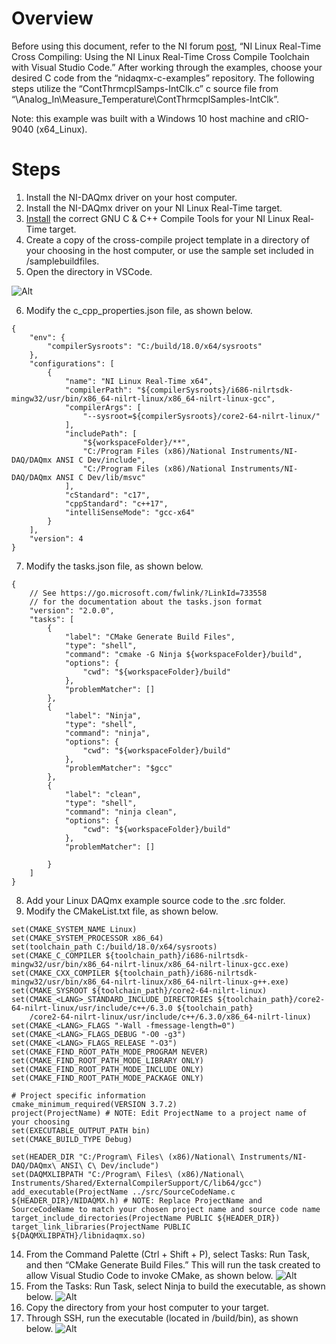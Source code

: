 # Overview
Before using this document, refer to the NI forum [post][1], “NI Linux Real-Time Cross Compiling: Using the NI Linux Real-Time Cross Compile Toolchain with Visual Studio Code.” After working through the examples, choose your desired C code from the “nidaqmx-c-examples” repository. The following steps utilize the “ContThrmcplSamps-IntClk.c” c source file from “\Analog_In\Measure_Temperature\ContThrmcplSamples-IntClk”.

Note: this example was built with a Windows 10 host machine and cRIO-9040 (x64_Linux).

# Steps
1.  Install the NI-DAQmx driver on your host computer.
2.  Install the NI-DAQmx driver on your NI Linux Real-Time target.
3.  [Install][2] the correct GNU C & C++ Compile Tools for your NI Linux Real-Time target.
4.  Create a copy of the cross-compile project template in a directory of your choosing in the host computer, or use the sample set included in /samplebuildfiles.
5.  Open the directory in VSCode.

![Alt][3]

6. Modify the c_cpp_properties.json file, as shown below.
~~~
{
    "env": {
        "compilerSysroots": "C:/build/18.0/x64/sysroots"
    },  
    "configurations": [
        {
            "name": "NI Linux Real-Time x64",
            "compilerPath": "${compilerSysroots}/i686-nilrtsdk-mingw32/usr/bin/x86_64-nilrt-linux/x86_64-nilrt-linux-gcc",
            "compilerArgs": [
                "--sysroot=${compilerSysroots}/core2-64-nilrt-linux/"
            ],
            "includePath": [
                "${workspaceFolder}/**",
                "C:/Program Files (x86)/National Instruments/NI-DAQ/DAQmx ANSI C Dev/include",
                "C:/Program Files (x86)/National Instruments/NI-DAQ/DAQmx ANSI C Dev/lib/msvc"
            ],
            "cStandard": "c17",
            "cppStandard": "c++17",
            "intelliSenseMode": "gcc-x64"
        }
    ],
    "version": 4
}
~~~~
7. Modify the tasks.json file, as shown below.
~~~
{
    // See https://go.microsoft.com/fwlink/?LinkId=733558
    // for the documentation about the tasks.json format
    "version": "2.0.0",
    "tasks": [
        {
            "label": "CMake Generate Build Files",
            "type": "shell",
            "command": "cmake -G Ninja ${workspaceFolder}/build",
            "options": {
                "cwd": "${workspaceFolder}/build"
            },
            "problemMatcher": []
        },
        {
            "label": "Ninja",
            "type": "shell",
            "command": "ninja",
            "options": {
                "cwd": "${workspaceFolder}/build"
            },
            "problemMatcher": "$gcc"
        },
        {
            "label": "clean",
            "type": "shell",
            "command": "ninja clean",
            "options": {
                "cwd": "${workspaceFolder}/build"
            },
            "problemMatcher": []
               
        }
    ]
}
~~~
8. Add your Linux DAQmx example source code to the .src folder.
9.	Modify the CMakeList.txt file, as shown below. 
~~~
set(CMAKE_SYSTEM_NAME Linux)
set(CMAKE_SYSTEM_PROCESSOR x86_64)
set(toolchain_path C:/build/18.0/x64/sysroots)
set(CMAKE_C_COMPILER ${toolchain_path}/i686-nilrtsdk-mingw32/usr/bin/x86_64-nilrt-linux/x86_64-nilrt-linux-gcc.exe)
set(CMAKE_CXX_COMPILER ${toolchain_path}/i686-nilrtsdk-mingw32/usr/bin/x86_64-nilrt-linux/x86_64-nilrt-linux-g++.exe)
set(CMAKE_SYSROOT ${toolchain_path}/core2-64-nilrt-linux)
set(CMAKE_<LANG>_STANDARD_INCLUDE_DIRECTORIES ${toolchain_path}/core2-64-nilrt-linux/usr/include/c++/6.3.0 ${toolchain_path}
    /core2-64-nilrt-linux/usr/include/c++/6.3.0/x86_64-nilrt-linux)
set(CMAKE_<LANG>_FLAGS "-Wall -fmessage-length=0")
set(CMAKE_<LANG>_FLAGS_DEBUG "-O0 -g3")
set(CMAKE_<LANG>_FLAGS_RELEASE "-O3")
set(CMAKE_FIND_ROOT_PATH_MODE_PROGRAM NEVER)
set(CMAKE_FIND_ROOT_PATH_MODE_LIBRARY ONLY)
set(CMAKE_FIND_ROOT_PATH_MODE_INCLUDE ONLY)
set(CMAKE_FIND_ROOT_PATH_MODE_PACKAGE ONLY)

# Project specific information
cmake_minimum_required(VERSION 3.7.2)
project(ProjectName) # NOTE: Edit ProjectName to a project name of your choosing
set(EXECUTABLE_OUTPUT_PATH bin)
set(CMAKE_BUILD_TYPE Debug)

set(HEADER_DIR "C:/Program\ Files\ (x86)/National\ Instruments/NI-DAQ/DAQmx\ ANSI\ C\ Dev/include")
set(DAQMXLIBPATH "C:/Program\ Files\ (x86)/National\ Instruments/Shared/ExternalCompilerSupport/C/lib64/gcc")
add_executable(ProjectName ../src/SourceCodeName.c ${HEADER_DIR}/NIDAQMX.h) # NOTE: Replace ProjectName and SourceCodeName to match your chosen project name and source code name
target_include_directories(ProjectName PUBLIC ${HEADER_DIR})
target_link_libraries(ProjectName PUBLIC ${DAQMXLIBPATH}/libnidaqmx.so)
~~~
14.	From the Command Palette (Ctrl + Shift + P), select Tasks: Run Task, and then “CMake Generate Build Files.” This will run the task created to allow Visual Studio Code to invoke CMake, as shown below.
![Alt][4]
15. From the Tasks: Run Task, select Ninja to build the executable, as shown below.
![Alt][5]
16.	Copy the directory from your host computer to your target.
17.	Through SSH, run the executable (located in /build/bin), as shown below.
![Alt][6]

[1]: https://forums.ni.com/t5/NI-Linux-Real-Time-Documents/NI-Linux-Real-Time-Cross-Compiling-Using-the-NI-Linux-Real-Time/ta-p/4026449?profile.language=en "cross compile forum post"
[2]: https://www.ni.com/en-us/innovations/white-papers/20/building-c-c---applications-for-ni-linux-real-time.html#section--1974177664 "compile tools download list"
[3]: https://github.com/edavis0/nidaqmx-c-examples/blob/main/CrossCompileTips/media/VSCode%20Directory%20Screenshot.png "VSCode directory screenshot"
[4]: https://github.com/edavis0/nidaqmx-c-examples/blob/main/CrossCompileTips/media/Build%20Console%20Output%20Screenshot%201.png "CMake build files screenshot"
[5]: https://github.com/edavis0/nidaqmx-c-examples/blob/main/CrossCompileTips/media/Build%20Console%20Output%20Screenshot%202.png "Ninja build screenshot"
[6]: https://github.com/edavis0/nidaqmx-c-examples/blob/main/CrossCompileTips/media/SSH%20Output%20Screenshot.png "SSH output screenshot"
